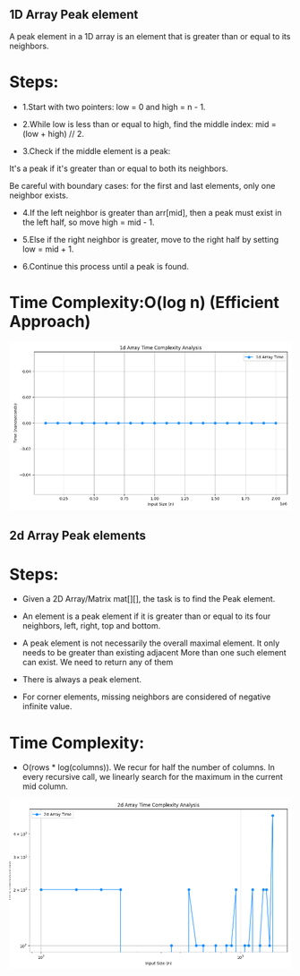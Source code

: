 ## 1D Array Peak element
A peak element in a 1D array is an element that is greater than or equal to its neighbors.

# Steps:

- 1.Start with two pointers: low = 0 and high = n - 1.

- 2.While low is less than or equal to high, find the middle index: mid = (low + high) // 2.

- 3.Check if the middle element is a peak:

It's a peak if it's greater than or equal to both its neighbors.

Be careful with boundary cases: for the first and last elements, only one neighbor exists.

- 4.If the left neighbor is greater than arr[mid], then a peak must exist in the left half, so move high = mid - 1.

- 5.Else if the right neighbor is greater, move to the right half by setting low = mid + 1.

- 6.Continue this process until a peak is found.

# Time Complexity:O(log n) (Efficient Approach)
![Alt text](../plot/png/1d_array.png)


## 2d Array Peak elements

# Steps:
- Given a 2D Array/Matrix mat[][], the task is to find the Peak element.

- An element is a peak element if it is greater than or equal to its four neighbors, left, right, top and bottom. 

- A peak element is not necessarily the overall maximal element. It only needs to be greater than existing adjacent 
More than one such element can exist.  We need to return any of them
- There is always a peak element. 
- For corner elements, missing neighbors are considered of negative infinite value. 


# Time Complexity:
- O(rows * log(columns)). We recur for half the number of columns. In every recursive call, we linearly search for the maximum in the current mid column.

![Alt text](../plot/png/2d_array.png)

